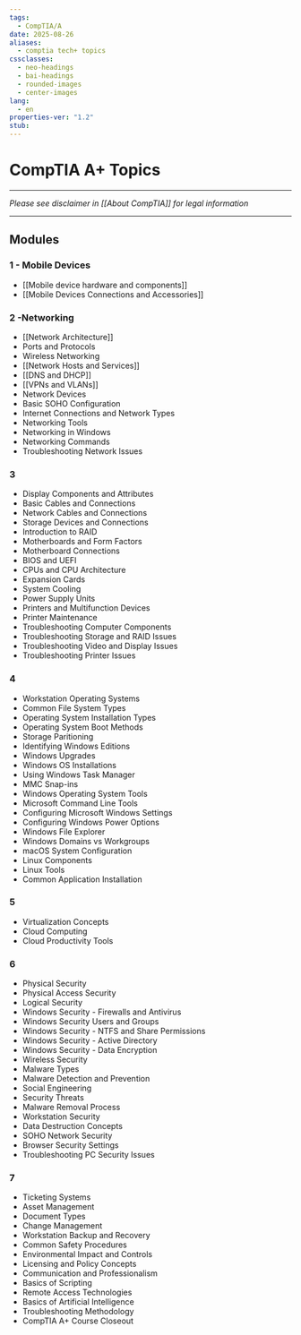 ```yaml
---
tags:
  - CompTIA/A
date: 2025-08-26
aliases:
  - comptia tech+ topics
cssclasses:
  - neo-headings
  - bai-headings
  - rounded-images
  - center-images
lang:
  - en
properties-ver: "1.2"
stub:
---
```

# CompTIA A+ Topics

***
*Please see disclaimer in [[About CompTIA]] for legal information*
***

## Modules
### 1 - Mobile Devices
- [[Mobile device hardware and components]]
- [[Mobile Devices Connections and Accessories]]
### 2 -Networking
- [[Network Architecture]]
- Ports and Protocols
- Wireless Networking
- [[Network Hosts and Services]]
- [[DNS and DHCP]]
- [[VPNs and VLANs]]
- Network Devices
- Basic SOHO Configuration
- Internet Connections and Network Types
- Networking Tools
- Networking in Windows
- Networking Commands
- Troubleshooting Network Issues
### 3
- Display Components and Attributes
- Basic Cables and Connections
- Network Cables and Connections
- Storage Devices and Connections
- Introduction to RAID
- Motherboards and Form Factors
- Motherboard Connections
- BIOS and UEFI
- CPUs and CPU Architecture
- Expansion Cards
- System Cooling
- Power Supply Units
- Printers and Multifunction Devices
- Printer Maintenance
- Troubleshooting Computer Components
- Troubleshooting Storage and RAID Issues
- Troubleshooting Video and Display Issues
- Troubleshooting Printer Issues
### 4
- Workstation Operating Systems
- Common File System Types
- Operating System Installation Types
- Operating System Boot Methods
- Storage Paritioning
- Identifying Windows Editions
- Windows Upgrades
- Windows OS Installations
- Using Windows Task Manager
- MMC Snap-ins
- Windows Operating System Tools
- Microsoft Command Line Tools
- Configuring Microsoft Windows Settings
- Configuring Windows Power Options
- Windows File Explorer
- Windows Domains vs Workgroups
- macOS System Configuration
- Linux Components
- Linux Tools
- Common Application Installation
### 5
- Virtualization Concepts
- Cloud Computing
- Cloud Productivity Tools
### 6
- Physical Security
- Physical Access Security
- Logical Security
- Windows Security - Firewalls and Antivirus
- Windows Security Users and Groups
- Windows Security - NTFS and Share Permissions
- Windows Security - Active Directory
- Windows Security - Data Encryption
- Wireless Security
- Malware Types
- Malware Detection and Prevention
- Social Engineering
- Security Threats
- Malware Removal Process
- Workstation Security
- Data Destruction Concepts
- SOHO Network Security
- Browser Security Settings
- Troubleshooting PC Security Issues
### 7
- Ticketing Systems
- Asset Management
- Document Types
- Change Management
- Workstation Backup and Recovery
- Common Safety Procedures
- Environmental Impact and Controls
- Licensing and Policy Concepts
- Communication and Professionalism
- Basics of Scripting
- Remote Access Technologies
- Basics of Artificial Intelligence
- Troubleshooting Methodology
- CompTIA A+ Course Closeout
